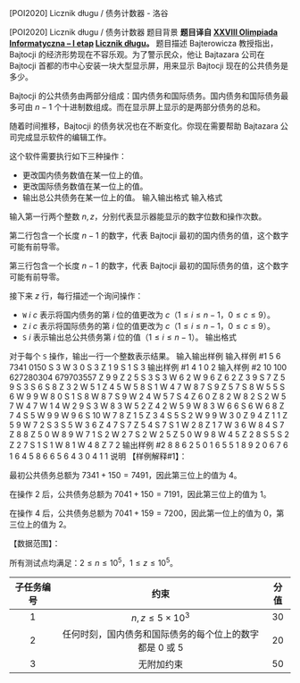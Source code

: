 



[POI2020] Licznik długu / 债务计数器 - 洛谷














[POI2020] Licznik długu / 债务计数器
题目背景
**题目译自 [XXVIII Olimpiada Informatyczna – I etap](https://sio2.mimuw.edu.pl/c/oi28-1/dashboard/) [Licznik długu](https://sio2.mimuw.edu.pl/c/oi28-1/p/lic/)。**
题目描述
Bajterowicza 教授指出，Bajtocji 的经济形势现在不容乐观。为了警示民众，他让 Bajtazara 公司在 Bajtocji 首都的市中心安装一块大型显示屏，用来显示 Bajtocji 现在的公共债务是多少。

Bajtocji 的公共债务由两部分组成：国内债务和国际债务。国内债务和国际债务最多可由 $n-1$ 个十进制数组成。而在显示屏上显示的是两部分债务的总和。

随着时间推移，Bajtocji 的债务状况也在不断变化。你现在需要帮助 Bajtazara 公司完成显示软件的编辑工作。

这个软件需要执行如下三种操作：

- 更改国内债务数值在某一位上的值。
- 更改国际债务数值在某一位上的值。
- 输出总公共债务在某一位上的值。
输入输出格式
输入格式

输入第一行两个整数 $n,z$，分别代表显示器能显示的数字位数和操作次数。

第二行包含一个长度 $n-1$ 的数字，代表 Bajtocji 最初的国内债务的值，这个数字可能有前导零。

第三行包含一个长度 $n-1$ 的数字，代表 Bajtocji 最初的国际债务的值，这个数字可能有前导零。

接下来 $z$ 行，每行描述一个询问操作：

- $\texttt{W}\ i \ c$ 表示将国内债务的第 $i$ 位的值更改为 $c$（$1 \leq i \leq n-1$，$0 \leq c \leq 9$）。
- $\texttt{Z}\ i \ c$ 表示将国际债务的第 $i$ 位的值更改为 $c$（$1 \leq i \leq n-1$，$0 \leq c \leq 9$）。
- $\texttt{S}\ i$ 表示输出总公共债务第 $i$ 位的值（$1 \leq i \leq n-1$）。
输出格式

对于每个 $\texttt{S}$ 操作，输出一行一个整数表示结果。
输入输出样例
输入样例 #1
5 6
7341
0150
S 3
W 3 0
S 3
Z 1 9
S 1
S 3
输出样例 #1
4
1
0
2
输入样例 #2
10 100
627280304
679703557
Z 9 9
Z 2 5
S 3
S 3
W 6 2
W 9 6
Z 6 2
Z 3 9
S 7
Z 5 9
S 3
S 6
S 8
Z 3 2
W 5 1
Z 4 5
W 5 8
S 1
W 4 7
W 8 7
S 9
Z 5 7
S 8
W 5 5
S 6
W 9 9
W 8 0
S 1
S 8
W 8 7
S 9
W 2 4
W 5 7
S 4
Z 6 0
Z 8 2
W 8 2
S 2
W 5 7
W 4 7
W 1 4
W 2 9
S 3
W 8 3
W 5 2
Z 4 2
W 5 9
W 8 3
W 6 6
S 6
W 6 8
Z 7 4
S 5
W 9 9
W 9 6
S 10
W 7 8
Z 1 5
Z 3 4
S 5
S 2
W 9 9
W 3 0
Z 9 4
Z 1 1
Z 5 9
W 7 2
S 3
S 5
W 3 6
Z 4 7
S 7
Z 5 4
S 7
S 1
W 2 8
Z 1 7
W 3 6
W 8 4
S 7
Z 8 8
Z 5 0
W 8 9
W 7 1
S 2
W 2 7
S 2
W 2 5
Z 5 0
W 9 8
W 4 5
Z 2 8
S 5
S 2
Z 2 7
S 1
S 1
W 8 1
W 4 8
Z 7 2
输出样例 #2
8
8
6
2
5
0
1
6
5
5
1
8
9
2
0
6
7
6
1
6
4
5
8
6
6
5
6
4
3
0
4
1
1
说明
【样例解释#1】：

最初公共债务总额为 $7341+150=7491$，因此第三位上的值为 $4$。

在操作 $2$ 后，公共债务总额为 $7041+150=7191$，因此第三位上的值为 $1$。

在操作 $4$ 后，公共债务总额为 $7041+159=7200$，因此第一位上的值为 $0$，第三位上的值为 $2$。

【数据范围】：

所有测试点均满足：$2 \leq n \leq 10^5$，$1 \leq z \leq 10^5$。

|子任务编号|约束|分值|
|:-:|:-:|:-:|
|$1$|$n,z\leq5\times10^3$|$30$|
| $2$|任何时刻，国内债务和国际债务的每个位上的数字都是 $0$ 或 $5$|$20$|
| $3$|无附加约束|$50$|








